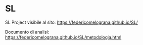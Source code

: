 # SL

SL Project visibile al sito: https://federicomelograna.github.io/SL/

Documento di analisi: https://federicomelograna.github.io/SL/metodologia.html
